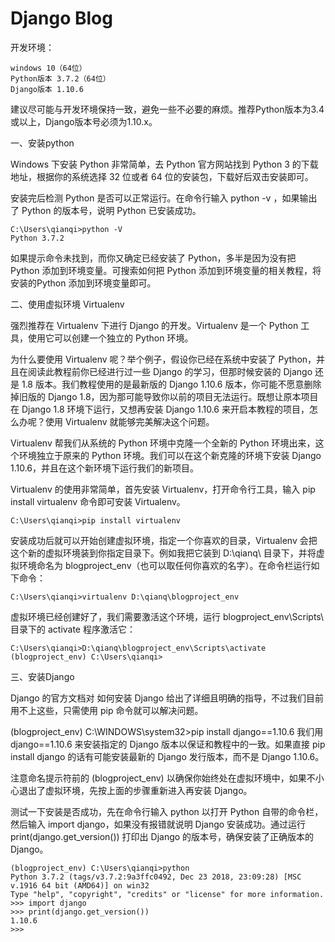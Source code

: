 # Django Blog
开发环境：
~~~
windows 10（64位）
Python版本 3.7.2（64位）
Django版本 1.10.6
~~~
建议尽可能与开发环境保持一致，避免一些不必要的麻烦。推荐Python版本为3.4或以上，Django版本号必须为1.10.x。
&nbsp;     

一、安装python

Windows 下安装 Python 非常简单，去 Python 官方网站找到 Python 3 的下载地址，根据你的系统选择 32 位或者 64 位的安装包，下载好后双击安装即可。

安装完后检测 Python 是否可以正常运行。在命令行输入 python -v ，如果输出了 Python 的版本号，说明 Python 已安装成功。
~~~
C:\Users\qianqi>python -V
Python 3.7.2
~~~
如果提示命令未找到，而你又确定已经安装了 Python，多半是因为没有把 Python 添加到环境变量。可搜索如何把 Python 添加到环境变量的相关教程，将安装的Python 添加到环境变量即可。

 
二、使用虚拟环境 Virtualenv

强烈推荐在 Virtualenv 下进行 Django 的开发。Virtualenv 是一个 Python 工具，使用它可以创建一个独立的 Python 环境。

为什么要使用 Virtualenv 呢？举个例子，假设你已经在系统中安装了 Python，并且在阅读此教程前你已经进行过一些 Django 的学习，但那时候安装的 Django 还是 1.8 版本。我们教程使用的是最新版的 Django 1.10.6 版本，你可能不愿意删除掉旧版的 Django 1.8，因为那可能导致你以前的项目无法运行。既想让原本项目在 Django 1.8 环境下运行，又想再安装 Django 1.10.6 来开启本教程的项目，怎么办呢？使用 Virtualenv 就能够完美解决这个问题。

Virtualenv 帮我们从系统的 Python 环境中克隆一个全新的 Python 环境出来，这个环境独立于原来的 Python 环境。我们可以在这个新克隆的环境下安装 Django 1.10.6，并且在这个新环境下运行我们的新项目。

Virtualenv 的使用非常简单，首先安装 Virtualenv，打开命令行工具，输入 pip install virtualenv 命令即可安装 Virtualenv。
~~~
C:\Users\qianqi>pip install virtualenv
~~~
安装成功后就可以开始创建虚拟环境，指定一个你喜欢的目录，Virtualenv 会把这个新的虚拟环境装到你指定目录下。例如我把它装到 D:\qianq\ 目录下，并将虚拟环境命名为 blogproject_env（也可以取任何你喜欢的名字）。在命令栏运行如下命令：
~~~
C:\Users\qianqi>virtualenv D:\qianq\blogproject_env
~~~
虚拟环境已经创建好了，我们需要激活这个环境，运行 blogproject_env\Scripts\ 目录下的 activate 程序激活它：
~~~
C:\Users\qianqi>D:\qianq\blogproject_env\Scripts\activate
(blogproject_env) C:\Users\qianqi>
~~~

三、安装Django

Django 的官方文档对 如何安装 Django 给出了详细且明确的指导，不过我们目前用不上这些，只需使用 pip 命令就可以解决问题。

(blogproject_env) C:\WINDOWS\system32>pip install django==1.10.6
我们用 django==1.10.6 来安装指定的 Django 版本以保证和教程中的一致。如果直接 pip install django 的话有可能安装最新的 Django 发行版本，而不是 Django 1.10.6。

注意命名提示符前的 (blogproject_env) 以确保你始终处在虚拟环境中，如果不小心退出了虚拟环境，先按上面的步骤重新进入再安装 Django。

测试一下安装是否成功，先在命令行输入 python 以打开 Python 自带的命令栏，然后输入 import django，如果没有报错就说明 Django 安装成功。通过运行 print(django.get_version()) 打印出 Django 的版本号，确保安装了正确版本的 Django。
~~~
(blogproject_env) C:\Users\qianqi>python
Python 3.7.2 (tags/v3.7.2:9a3ffc0492, Dec 23 2018, 23:09:28) [MSC v.1916 64 bit (AMD64)] on win32
Type "help", "copyright", "credits" or "license" for more information.
>>> import django
>>> print(django.get_version())
1.10.6
>>>
~~~